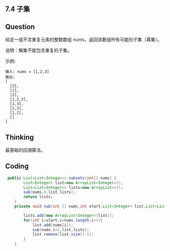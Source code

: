 ## 7.4 子集

## Question

给定一组不含重复元素的整数数组 nums，返回该数组所有可能的子集（幂集）。

说明：解集不能包含重复的子集。

示例:

```
输入: nums = [1,2,3]
输出:
[
  [3],
  [1],
  [2],
  [1,2,3],
  [1,3],
  [2,3],
  [1,2],
  []
]
```



## Thinking

最基础的回溯算法。

## Coding

```java
 public List<List<Integer>> subsets(int[] nums) {
        List<Integer> list=new ArrayList<Integer>();
        List<List<Integer>> lists=new ArrayList<>();
        sub(nums,0,list,lists);
        return lists;
    }
    private void sub(int [] nums,int start,List<Integer> list,List<List<Integer>> lists){

        lists.add(new ArrayList<Integer>(list));
        for(int i=start;i<nums.length;i++){
            list.add(nums[i]);
            sub(nums,i+1,list,lists);
            list.remove(list.size()-1);
        }
    }
```

